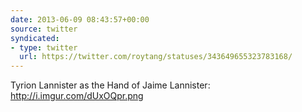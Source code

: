```yaml
---
date: 2013-06-09 08:43:57+00:00
source: twitter
syndicated:
- type: twitter
  url: https://twitter.com/roytang/statuses/343649655323783168/
---
```


Tyrion Lannister as the Hand of Jaime Lannister: http://i.imgur.com/dUxOQpr.png